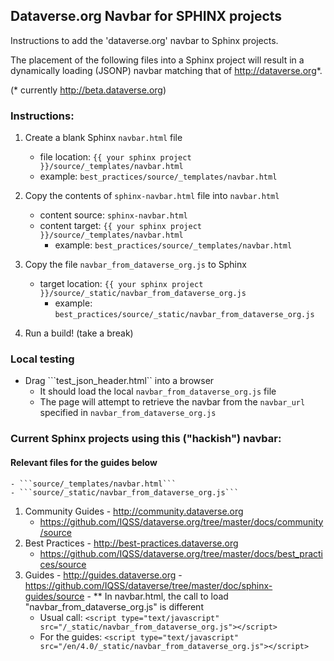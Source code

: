 ## Dataverse.org Navbar for SPHINX projects                                                   

Instructions to add the 'dataverse.org' navbar to Sphinx projects.

The placement of the following files into a Sphinx project will result in a dynamically loading (JSONP) navbar matching that of http://dataverse.org*.  

(* currently http://beta.dataverse.org)

### Instructions:                                                                       

1. Create a blank Sphinx ```navbar.html``` file
    - file location: ```{{ your sphinx project }}/source/_templates/navbar.html```
    - example: ```best_practices/source/_templates/navbar.html```

1. Copy the contents of ```sphinx-navbar.html``` file into ```navbar.html```         
    - content source: ```sphinx-navbar.html```
    - content target: ```{{ your sphinx project }}/source/_templates/navbar.html```
        - example: ```best_practices/source/_templates/navbar.html```
1. Copy the file ```navbar_from_dataverse_org.js``` to Sphinx
    - target location: ```{{ your sphinx project }}/source/_static/navbar_from_dataverse_org.js```
        - example: ```best_practices/source/_static/navbar_from_dataverse_org.js```
1. Run a build!  (take a break)


### Local testing

- Drag ```test_json_header.html`` into a browser
    - It should load the local ```navbar_from_dataverse_org.js``` file
    - The page will attempt to retrieve the navbar from the ```navbar_url``` specified in ```navbar_from_dataverse_org.js```
   
### Current Sphinx projects using this ("hackish") navbar:

#### Relevant files for the guides below    
    - ```source/_templates/navbar.html```
    - ```source/_static/navbar_from_dataverse_org.js```

1.   Community Guides
    - http://community.dataverse.org
        - https://github.com/IQSS/dataverse.org/tree/master/docs/community/source
1.   Best Practices
    - http://best-practices.dataverse.org
        - https://github.com/IQSS/dataverse.org/tree/master/docs/best_practices/source
1.   Guides
    - http://guides.dataverse.org
    - https://github.com/IQSS/dataverse/tree/master/doc/sphinx-guides/source
    - ** In navbar.html, the call to load "navbar_from_dataverse_org.js"  is different
        - Usual call: ```<script type="text/javascript" src="/_static/navbar_from_dataverse_org.js"></script>```
        - For the guides: ```<script type="text/javascript" src="/en/4.0/_static/navbar_from_dataverse_org.js"></script>```